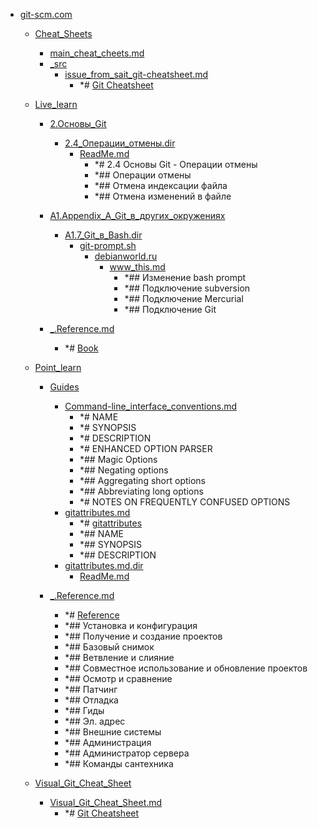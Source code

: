 - <a href = "E:\Node_projects\Node_Way\NBase\_Md\_Index\_Git\content\Docs\git-scm.com\cat.git-scm.com\dir.git-scm.com.md">git-scm.com</a>
    - <a href = "E:\Node_projects\Node_Way\NBase\_Md\_Index\_Git\content\Docs\git-scm.com\Cheat_Sheets\cat.Cheat_Sheets\dir.Cheat_Sheets.md">Cheat_Sheets</a>
        - <a href = "E:\Node_projects\Node_Way\NBase\_Md\_Index\_Git\content\Docs\git-scm.com\Cheat_Sheets\main_cheat_cheets.md">main_cheat_cheets.md</a>
        - <a href = "E:\Node_projects\Node_Way\NBase\_Md\_Index\_Git\content\Docs\git-scm.com\Cheat_Sheets\_src\cat._src\dir._src.md">_src</a>
            - <a href = "E:\Node_projects\Node_Way\NBase\_Md\_Index\_Git\content\Docs\git-scm.com\Cheat_Sheets\_src\issue_from_sait_git-cheatsheet.md">issue_from_sait_git-cheatsheet.md</a>
                - *# [Git Cheatsheet](https://ndpsoftware.com/git-cheatsheet.html#loc=index;) 
        
    
    - <a href = "E:\Node_projects\Node_Way\NBase\_Md\_Index\_Git\content\Docs\git-scm.com\Live_learn\cat.Live_learn\dir.Live_learn.md">Live_learn</a>
        - <a href = "E:\Node_projects\Node_Way\NBase\_Md\_Index\_Git\content\Docs\git-scm.com\Live_learn\2.Основы_Git\cat.2.Основы_Git\dir.2.Основы_Git.md">2.Основы_Git</a>
            - <a href = "E:\Node_projects\Node_Way\NBase\_Md\_Index\_Git\content\Docs\git-scm.com\Live_learn\2.Основы_Git\2.4_Операции_отмены.dir\cat.2.4_Операции_отмены.dir\dir.2.4_Операции_отмены.dir.md">2.4_Операции_отмены.dir</a>
                - <a href = "E:\Node_projects\Node_Way\NBase\_Md\_Index\_Git\content\Docs\git-scm.com\Live_learn\2.Основы_Git\2.4_Операции_отмены.dir\ReadMe.md">ReadMe.md</a>
                    - *# 2.4 Основы Git - Операции отмены
                    - *## Операции отмены
                    - *## Отмена индексации файла
                    - *## Отмена изменений в файле
            
        
        - <a href = "E:\Node_projects\Node_Way\NBase\_Md\_Index\_Git\content\Docs\git-scm.com\Live_learn\A1.Appendix_A_Git_в_других_окружениях\cat.A1.Appendix_A_Git_в_других_окружениях\dir.A1.Appendix_A_Git_в_других_окружениях.md">A1.Appendix_A_Git_в_других_окружениях</a>
            - <a href = "E:\Node_projects\Node_Way\NBase\_Md\_Index\_Git\content\Docs\git-scm.com\Live_learn\A1.Appendix_A_Git_в_других_окружениях\A1.7_Git_в_Bash.dir\cat.A1.7_Git_в_Bash.dir\dir.A1.7_Git_в_Bash.dir.md">A1.7_Git_в_Bash.dir</a>
                - <a href = "E:\Node_projects\Node_Way\NBase\_Md\_Index\_Git\content\Docs\git-scm.com\Live_learn\A1.Appendix_A_Git_в_других_окружениях\A1.7_Git_в_Bash.dir\git-prompt.sh\cat.git-prompt.sh\dir.git-prompt.sh.md">git-prompt.sh</a>
                    - <a href = "E:\Node_projects\Node_Way\NBase\_Md\_Index\_Git\content\Docs\git-scm.com\Live_learn\A1.Appendix_A_Git_в_других_окружениях\A1.7_Git_в_Bash.dir\git-prompt.sh\debianworld.ru\cat.debianworld.ru\dir.debianworld.ru.md">debianworld.ru</a>
                        - <a href = "E:\Node_projects\Node_Way\NBase\_Md\_Index\_Git\content\Docs\git-scm.com\Live_learn\A1.Appendix_A_Git_в_других_окружениях\A1.7_Git_в_Bash.dir\git-prompt.sh\debianworld.ru\www_this.md">www_this.md</a>
                            - *## Изменение bash prompt
                            - *## Подключение subversion
                            - *## Подключение Mercurial
                            - *## Подключение Git
                    
                
            
        
        - <a href = "E:\Node_projects\Node_Way\NBase\_Md\_Index\_Git\content\Docs\git-scm.com\Live_learn\_.Reference.md">_.Reference.md</a>
            - *# [Book](https://git-scm.com/book/ru/v2)
    
    - <a href = "E:\Node_projects\Node_Way\NBase\_Md\_Index\_Git\content\Docs\git-scm.com\Point_learn\cat.Point_learn\dir.Point_learn.md">Point_learn</a>
        - <a href = "E:\Node_projects\Node_Way\NBase\_Md\_Index\_Git\content\Docs\git-scm.com\Point_learn\Guides\cat.Guides\dir.Guides.md">Guides</a>
            - <a href = "E:\Node_projects\Node_Way\NBase\_Md\_Index\_Git\content\Docs\git-scm.com\Point_learn\Guides\Command-line_interface_conventions.md">Command-line_interface_conventions.md</a>
                - *# NAME
                - *# SYNOPSIS
                - *# DESCRIPTION
                - *# ENHANCED OPTION PARSER
                - *## Magic Options
                - *## Negating options
                - *## Aggregating short options
                - *## Abbreviating long options
                - *# NOTES ON FREQUENTLY CONFUSED OPTIONS
            - <a href = "E:\Node_projects\Node_Way\NBase\_Md\_Index\_Git\content\Docs\git-scm.com\Point_learn\Guides\gitattributes.md">gitattributes.md</a>
                - *# [gitattributes](https://git-scm.com/docs/gitattributes)
                - *## NAME
                - *## SYNOPSIS
                - *## DESCRIPTION
            - <a href = "E:\Node_projects\Node_Way\NBase\_Md\_Index\_Git\content\Docs\git-scm.com\Point_learn\Guides\gitattributes.md.dir\cat.gitattributes.md.dir\dir.gitattributes.md.dir.md">gitattributes.md.dir</a>
                - <a href = "E:\Node_projects\Node_Way\NBase\_Md\_Index\_Git\content\Docs\git-scm.com\Point_learn\Guides\gitattributes.md.dir\ReadMe.md">ReadMe.md</a>
            
        
        - <a href = "E:\Node_projects\Node_Way\NBase\_Md\_Index\_Git\content\Docs\git-scm.com\Point_learn\_.Reference.md">_.Reference.md</a>
            - *# [Reference](https://git-scm.com/docs)
            - *## Установка и конфигурация
            - *## Получение и создание проектов
            - *## Базовый снимок
            - *## Ветвление и слияние
            - *## Совместное использование и обновление проектов
            - *## Осмотр и сравнение
            - *## Патчинг
            - *## Отладка
            - *## Гиды
            - *## Эл. адрес
            - *## Внешние системы
            - *## Администрация
            - *## Администратор сервера
            - *## Команды сантехника
    
    - <a href = "E:\Node_projects\Node_Way\NBase\_Md\_Index\_Git\content\Docs\git-scm.com\Visual_Git_Cheat_Sheet\cat.Visual_Git_Cheat_Sheet\dir.Visual_Git_Cheat_Sheet.md">Visual_Git_Cheat_Sheet</a>
        - <a href = "E:\Node_projects\Node_Way\NBase\_Md\_Index\_Git\content\Docs\git-scm.com\Visual_Git_Cheat_Sheet\Visual_Git_Cheat_Sheet.md">Visual_Git_Cheat_Sheet.md</a>
            - *# [Git Cheatsheet](https://ndpsoftware.com/git-cheatsheet.html)
    
